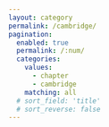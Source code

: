```yaml
---
layout: category
permalink: /cambridge/
pagination: 
  enabled: true
  permalink: /:num/
  categories:
    values:
      - chapter
      - cambridge
    matching: all
  # sort_field: 'title'
  # sort_reverse: false
---
```


